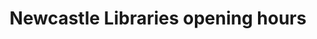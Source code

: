 ---
schema: default
title: Newcastle Libraries opening hours
organization: Newcastle City Council
notes: >-
  Opening hours per week. For more info see
  https://github.com/ToonLibraries/library-open-data/blob/master/library-opening-times/library-opening-times.txt
resources:
  - name: All libraries opening hours
    url: >-
      https://raw.githubusercontent.com/ToonLibraries/library-open-data/master/library-opening-times/refined-data/all-libraries-opening-times.csv
    format: csv
  - name: Opening hours per week
    url: >-
      https://raw.githubusercontent.com/ToonLibraries/library-open-data/master/library-opening-times/refined-data/opening-hours-per-week.csv
    format: csv
license: 'https://creativecommons.org/publicdomain/zero/1.0/'
category:
  - Locations
maintainer: Newcastle Libraries
maintainer_email: information@newcastle.gov.uk
---